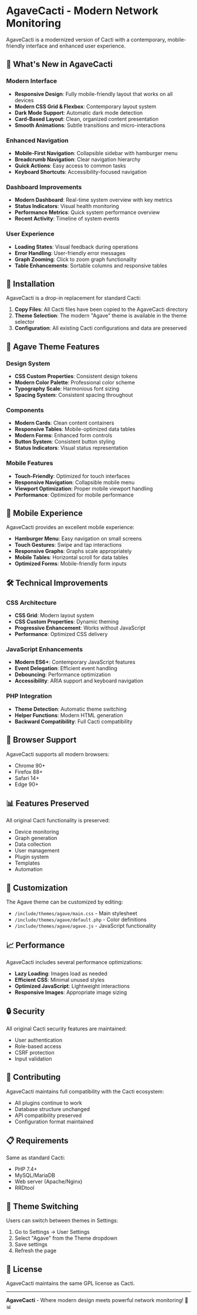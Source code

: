 # AgaveCacti - Modern Network Monitoring

AgaveCacti is a modernized version of Cacti with a contemporary, mobile-friendly interface and enhanced user experience.

## 🌵 What's New in AgaveCacti

### Modern Interface
- **Responsive Design**: Fully mobile-friendly layout that works on all devices
- **Modern CSS Grid & Flexbox**: Contemporary layout system
- **Dark Mode Support**: Automatic dark mode detection
- **Card-Based Layout**: Clean, organized content presentation
- **Smooth Animations**: Subtle transitions and micro-interactions

### Enhanced Navigation
- **Mobile-First Navigation**: Collapsible sidebar with hamburger menu
- **Breadcrumb Navigation**: Clear navigation hierarchy
- **Quick Actions**: Easy access to common tasks
- **Keyboard Shortcuts**: Accessibility-focused navigation

### Dashboard Improvements
- **Modern Dashboard**: Real-time system overview with key metrics
- **Status Indicators**: Visual health monitoring
- **Performance Metrics**: Quick system performance overview
- **Recent Activity**: Timeline of system events

### User Experience
- **Loading States**: Visual feedback during operations
- **Error Handling**: User-friendly error messages
- **Graph Zooming**: Click to zoom graph functionality
- **Table Enhancements**: Sortable columns and responsive tables

## 🚀 Installation

AgaveCacti is a drop-in replacement for standard Cacti:

1. **Copy Files**: All Cacti files have been copied to the AgaveCacti directory
2. **Theme Selection**: The modern "Agave" theme is available in the theme selector
3. **Configuration**: All existing Cacti configurations and data are preserved

## 🎨 Agave Theme Features

### Design System
- **CSS Custom Properties**: Consistent design tokens
- **Modern Color Palette**: Professional color scheme
- **Typography Scale**: Harmonious font sizing
- **Spacing System**: Consistent spacing throughout

### Components
- **Modern Cards**: Clean content containers
- **Responsive Tables**: Mobile-optimized data tables
- **Modern Forms**: Enhanced form controls
- **Button System**: Consistent button styling
- **Status Indicators**: Visual status representation

### Mobile Features
- **Touch-Friendly**: Optimized for touch interfaces
- **Responsive Navigation**: Collapsible mobile menu
- **Viewport Optimization**: Proper mobile viewport handling
- **Performance**: Optimized for mobile performance

## 📱 Mobile Experience

AgaveCacti provides an excellent mobile experience:

- **Hamburger Menu**: Easy navigation on small screens  
- **Touch Gestures**: Swipe and tap interactions
- **Responsive Graphs**: Graphs scale appropriately
- **Mobile Tables**: Horizontal scroll for data tables
- **Optimized Forms**: Mobile-friendly form inputs

## 🛠️ Technical Improvements

### CSS Architecture
- **CSS Grid**: Modern layout system
- **CSS Custom Properties**: Dynamic theming
- **Progressive Enhancement**: Works without JavaScript
- **Performance**: Optimized CSS delivery

### JavaScript Enhancements
- **Modern ES6+**: Contemporary JavaScript features
- **Event Delegation**: Efficient event handling
- **Debouncing**: Performance optimization
- **Accessibility**: ARIA support and keyboard navigation

### PHP Integration
- **Theme Detection**: Automatic theme switching
- **Helper Functions**: Modern HTML generation
- **Backward Compatibility**: Full Cacti compatibility

## 🎯 Browser Support

AgaveCacti supports all modern browsers:
- Chrome 90+
- Firefox 88+
- Safari 14+
- Edge 90+

## 📊 Features Preserved

All original Cacti functionality is preserved:
- Device monitoring
- Graph generation
- Data collection
- User management
- Plugin system
- Templates
- Automation

## 🔧 Customization

The Agave theme can be customized by editing:
- `/include/themes/agave/main.css` - Main stylesheet
- `/include/themes/agave/default.php` - Color definitions
- `/include/themes/agave/agave.js` - JavaScript functionality

## 📈 Performance

AgaveCacti includes several performance optimizations:
- **Lazy Loading**: Images load as needed
- **Efficient CSS**: Minimal unused styles
- **Optimized JavaScript**: Lightweight interactions
- **Responsive Images**: Appropriate image sizing

## 🔒 Security

All original Cacti security features are maintained:
- User authentication
- Role-based access
- CSRF protection
- Input validation

## 🤝 Contributing

AgaveCacti maintains full compatibility with the Cacti ecosystem:
- All plugins continue to work
- Database structure unchanged
- API compatibility preserved
- Configuration format maintained

## 📋 Requirements

Same as standard Cacti:
- PHP 7.4+
- MySQL/MariaDB
- Web server (Apache/Nginx)
- RRDtool

## 🎨 Theme Switching

Users can switch between themes in Settings:
1. Go to Settings → User Settings
2. Select "Agave" from the Theme dropdown
3. Save settings
4. Refresh the page

## 📝 License

AgaveCacti maintains the same GPL license as Cacti.

---

**AgaveCacti** - Where modern design meets powerful network monitoring! 🌵📊
